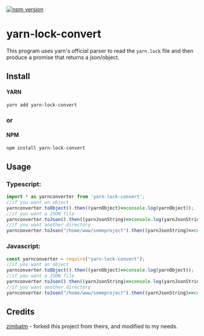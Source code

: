 [![npm version](https://badge.fury.io/js/yarn-lock-convert.svg)](https://www.npmjs.com/package/yarn-lock-convert)


# yarn-lock-convert

This program uses yarn's official parser to read the `yarn.lock` file and then
produce a promise that returns a json/object.

## Install
#### YARN
```bash
yarn add yarn-lock-convert
```
### or     
#### NPM
```bash
npm install yarn-lock-convert
```


## Usage
### Typescript:
```ts
import * as yarnconverter from 'yarn-lock-convert';
//if you want an object
yarnconverter.toObject().then((yarnObject)=>console.log(yarnObject));
//if you want a JSON file
yarnconverter.toJson().then((yarnJsonString)=>console.log(yarnJsonString));
//if you want another directory
yarnconverter.toJson("/home/www/someproject").then((yarnJsonString)=>console.log(yarnJsonString));
```
### Javascript:
```js
const yarnconverter = require("yarn-lock-convert");
//if you want an object
yarnconverter.toObject().then((yarnObject)=>console.log(yarnObject));
//if you want a JSON file
yarnconverter.toJson().then((yarnJsonString)=>console.log(yarnJsonString));
//if you want another directory
yarnconverter.toJson("/home/www/someproject").then((yarnJsonString)=>console.log(yarnJsonString));
```

## Credits

[zimbatm](https://github.com/zimbatm) - forked this project from theirs, and modified to my needs.